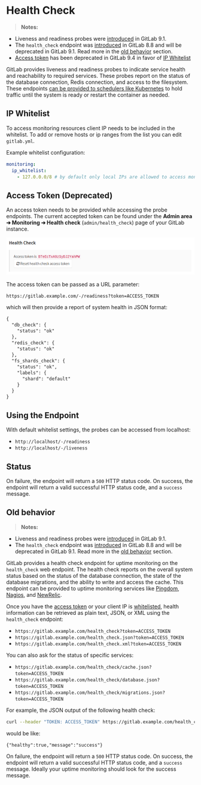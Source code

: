 # Health Check

>**Notes:**
  - Liveness and readiness probes were [introduced][ce-10416] in GitLab 9.1.
  - The `health_check` endpoint was [introduced][ce-3888] in GitLab 8.8 and will
    be deprecated in GitLab 9.1. Read more in the [old behavior](#old-behavior)
    section.
  - [Access token](#access-token) has been deprecated in GitLab 9.4
    in favor of [IP Whitelist](#ip-whitelist)

GitLab provides liveness and readiness probes to indicate service health and
reachability to required services. These probes report on the status of the
database connection, Redis connection, and access to the filesystem. These
endpoints [can be provided to schedulers like Kubernetes][kubernetes] to hold
traffic until the system is ready or restart the container as needed.

## IP Whitelist

To access monitoring resources client IP needs to be included in the whitelist.
To add or remove hosts or ip ranges from the list you can edit `gitlab.yml`.

Example whitelist configuration:
```yaml
monitoring:
  ip_whitelist:
    - 127.0.0.0/8 # by default only local IPs are allowed to access monitoring resources
```

## Access Token (Deprecated)

An access token needs to be provided while accessing the probe endpoints. The current
accepted token can be found under the **Admin area ➔ Monitoring ➔ Health check**
(`admin/health_check`) page of your GitLab instance.

![access token](img/health_check_token.png)

The access token can be passed as a URL parameter:

```
https://gitlab.example.com/-/readiness?token=ACCESS_TOKEN
```

which will then provide a report of system health in JSON format:

```
{
  "db_check": {
    "status": "ok"
  },
  "redis_check": {
    "status": "ok"
  },
  "fs_shards_check": {
    "status": "ok",
    "labels": {
      "shard": "default"
    }
  }
}
```

## Using the Endpoint

With default whitelist settings, the probes can be accessed from localhost:

- `http://localhost/-/readiness`
- `http://localhost/-/liveness`

## Status

On failure, the endpoint will return a `500` HTTP status code. On success, the endpoint
will return a valid successful HTTP status code, and a `success` message.

## Old behavior

>**Notes:**
  - Liveness and readiness probes were [introduced][ce-10416] in GitLab 9.1.
  - The `health_check` endpoint was [introduced][ce-3888] in GitLab 8.8 and will
    be deprecated in GitLab 9.1. Read more in the [old behavior](#old-behavior)
    section.

GitLab provides a health check endpoint for uptime monitoring on the `health_check` web
endpoint. The health check reports on the overall system status based on the status of
the database connection, the state of the database migrations, and the ability to write
and access the cache. This endpoint can be provided to uptime monitoring services like
[Pingdom][pingdom], [Nagios][nagios-health], and [NewRelic][newrelic-health].

Once you have the [access token](#access-token) or your client IP is [whitelisted](#ip-whitelist),
health information can be retrieved as plain text, JSON, or XML using the `health_check` endpoint:

- `https://gitlab.example.com/health_check?token=ACCESS_TOKEN`
- `https://gitlab.example.com/health_check.json?token=ACCESS_TOKEN`
- `https://gitlab.example.com/health_check.xml?token=ACCESS_TOKEN`

You can also ask for the status of specific services:

- `https://gitlab.example.com/health_check/cache.json?token=ACCESS_TOKEN`
- `https://gitlab.example.com/health_check/database.json?token=ACCESS_TOKEN`
- `https://gitlab.example.com/health_check/migrations.json?token=ACCESS_TOKEN`

For example, the JSON output of the following health check:

```bash
curl --header "TOKEN: ACCESS_TOKEN" https://gitlab.example.com/health_check.json
```

would be like:

```
{"healthy":true,"message":"success"}
```

On failure, the endpoint will return a `500` HTTP status code. On success, the endpoint
will return a valid successful HTTP status code, and a `success` message. Ideally your
uptime monitoring should look for the success message.

[ce-10416]: https://gitlab.com/gitlab-org/gitlab-ce/merge_requests/10416
[ce-3888]: https://gitlab.com/gitlab-org/gitlab-ce/merge_requests/3888
[pingdom]: https://www.pingdom.com
[nagios-health]: https://nagios-plugins.org/doc/man/check_http.html
[newrelic-health]: https://docs.newrelic.com/docs/alerts/alert-policies/downtime-alerts/availability-monitoring
[kubernetes]: https://kubernetes.io/docs/tasks/configure-pod-container/configure-liveness-readiness-probes/
